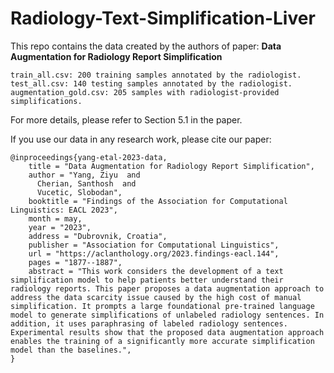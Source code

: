 # Radiology-Text-Simplification-Liver
This repo contains the data created by the authors of paper: **Data Augmentation for Radiology Report Simplification** 
```
train_all.csv: 200 training samples annotated by the radiologist.
test_all.csv: 140 testing samples annotated by the radiologist.
augmentation_gold.csv: 205 samples with radiologist-provided simplifications.
```

For more details, please refer to Section 5.1 in the paper.

If you use our data in any research work, please cite our paper:
```
@inproceedings{yang-etal-2023-data,
    title = "Data Augmentation for Radiology Report Simplification",
    author = "Yang, Ziyu  and
      Cherian, Santhosh  and
      Vucetic, Slobodan",
    booktitle = "Findings of the Association for Computational Linguistics: EACL 2023",
    month = may,
    year = "2023",
    address = "Dubrovnik, Croatia",
    publisher = "Association for Computational Linguistics",
    url = "https://aclanthology.org/2023.findings-eacl.144",
    pages = "1877--1887",
    abstract = "This work considers the development of a text simplification model to help patients better understand their radiology reports. This paper proposes a data augmentation approach to address the data scarcity issue caused by the high cost of manual simplification. It prompts a large foundational pre-trained language model to generate simplifications of unlabeled radiology sentences. In addition, it uses paraphrasing of labeled radiology sentences. Experimental results show that the proposed data augmentation approach enables the training of a significantly more accurate simplification model than the baselines.",
}
```

